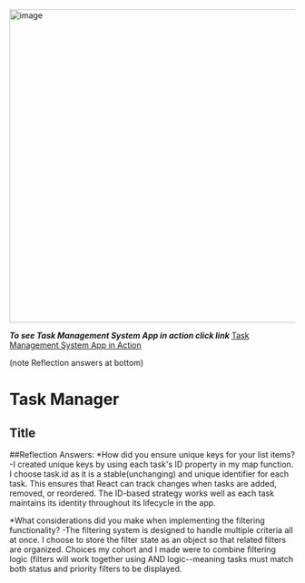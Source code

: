 
<img width="552" alt="image" src="https://github.com/user-attachments/assets/fe87515b-53a3-4c45-84f3-a32caa178f33" />

***To see Task Management System App in action click link***
[Task Management System App in Action](https://github.com/FrancesReagan/task-manager/blob/main/public/Task%20Management%20%20System%20App%20How%20it%20works%20a.mp4)

(note Reflection answers at bottom)



# Task Manager




## Title

##Reflection Answers:
*How did you ensure unique keys for your list items?
 -I created unique keys by using each task's ID property in my map function. I choose task.id as it is a stable(unchanging) and unique identifier for each task.
  This ensures that React can track changes when tasks are added, removed, or reordered. The ID-based strategy works well as each task maintains its identity throughout
  its lifecycle in the app.

*What considerations did you make when implementing the filtering functionality?
 -The filtering system is designed to handle multiple criteria all at once. I choose to store the filter state as an object so that related filters are organized.
  Choices my cohort and I made were to combine filtering logic (filters will work together using AND logic--meaning tasks must match both status and priority filters
  to be displayed.
  
   



